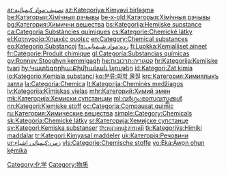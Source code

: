 [ar:تصنيف:مواد كيميائية](https://zh.wikipedia.org/wiki/ar:تصنيف:مواد_كيميائية "wikilink") [az:Kateqoriya:Kimyəvi birləşmə](https://zh.wikipedia.org/wiki/az:Kateqoriya:Kimyəvi_birləşmə "wikilink") [be:Катэгорыя:Хімічныя рэчывы](https://zh.wikipedia.org/wiki/be:Катэгорыя:Хімічныя_рэчывы "wikilink") [be-x-old:Катэгорыя:Хімічныя рэчывы](https://zh.wikipedia.org/wiki/be-x-old:Катэгорыя:Хімічныя_рэчывы "wikilink") [bg:Категория:Химични вещества](https://zh.wikipedia.org/wiki/bg:Категория:Химични_вещества "wikilink") [bs:Kategorija:Hemijske supstance](https://zh.wikipedia.org/wiki/bs:Kategorija:Hemijske_supstance "wikilink") [ca:Categoria:Substàncies químiques](https://zh.wikipedia.org/wiki/ca:Categoria:Substàncies_químiques "wikilink") [cs:Kategorie:Chemické látky](https://zh.wikipedia.org/wiki/cs:Kategorie:Chemické_látky "wikilink") [el:Κατηγορία:Χημικές ουσίες](https://zh.wikipedia.org/wiki/el:Κατηγορία:Χημικές_ουσίες "wikilink") [en:Category:Chemical substances](https://zh.wikipedia.org/wiki/en:Category:Chemical_substances "wikilink") [eo:Kategorio:Substancoj](https://zh.wikipedia.org/wiki/eo:Kategorio:Substancoj "wikilink") [fa:رده:مواد شیمیایی](https://zh.wikipedia.org/wiki/fa:رده:مواد_شیمیایی "wikilink") [fi:Luokka:Kemialliset aineet](https://zh.wikipedia.org/wiki/fi:Luokka:Kemialliset_aineet "wikilink") [fr:Catégorie:Produit chimique](https://zh.wikipedia.org/wiki/fr:Catégorie:Produit_chimique "wikilink") [gl:Categoría:Substancias químicas](https://zh.wikipedia.org/wiki/gl:Categoría:Substancias_químicas "wikilink") [gv:Ronney:Stooghyn kemmigagh](https://zh.wikipedia.org/wiki/gv:Ronney:Stooghyn_kemmigagh "wikilink") [he:קטגוריה:תרכובות](https://zh.wikipedia.org/wiki/he:קטגוריה:תרכובות "wikilink") [hr:Kategorija:Kemijske tvari](https://zh.wikipedia.org/wiki/hr:Kategorija:Kemijske_tvari "wikilink") [hy:Կատեգորիա:Քիմիական նյութեր](https://zh.wikipedia.org/wiki/hy:Կատեգորիա:Քիմիական_նյութեր "wikilink") [id:Kategori:Zat kimia](https://zh.wikipedia.org/wiki/id:Kategori:Zat_kimia "wikilink") [io:Kategorio:Kemiala substanci](https://zh.wikipedia.org/wiki/io:Kategorio:Kemiala_substanci "wikilink") [ko:분류:화학 물질](https://zh.wikipedia.org/wiki/ko:분류:화학_물질 "wikilink") [krc:Категория:Химиялыкъ затла](https://zh.wikipedia.org/wiki/krc:Категория:Химиялыкъ_затла "wikilink") [la:Categoria:Chemica](https://zh.wikipedia.org/wiki/la:Categoria:Chemica "wikilink") [lt:Kategorija:Cheminės medžiagos](https://zh.wikipedia.org/wiki/lt:Kategorija:Cheminės_medžiagos "wikilink") [lv:Kategorija:Ķīmiskas vielas](https://zh.wikipedia.org/wiki/lv:Kategorija:Ķīmiskas_vielas "wikilink") [mhr:Категорий:Химий эмен](https://zh.wikipedia.org/wiki/mhr:Категорий:Химий_эмен "wikilink") [mk:Категорија:Хемиски супстанции](https://zh.wikipedia.org/wiki/mk:Категорија:Хемиски_супстанции "wikilink") [ml:വർഗ്ഗം:രാസവസ്തുക്കൾ](https://zh.wikipedia.org/wiki/ml:വർഗ്ഗം:രാസവസ്തുക്കൾ "wikilink") [nn:Kategori:Kjemiske stoff](https://zh.wikipedia.org/wiki/nn:Kategori:Kjemiske_stoff "wikilink") [oc:Categoria:Compausat quimic](https://zh.wikipedia.org/wiki/oc:Categoria:Compausat_quimic "wikilink") [ru:Категория:Химические вещества](https://zh.wikipedia.org/wiki/ru:Категория:Химические_вещества "wikilink") [simple:Category:Chemicals](https://zh.wikipedia.org/wiki/simple:Category:Chemicals "wikilink") [sk:Kategória:Chemické látky](https://zh.wikipedia.org/wiki/sk:Kategória:Chemické_látky "wikilink") [sr:Категорија:Хемијске супстанце](https://zh.wikipedia.org/wiki/sr:Категорија:Хемијске_супстанце "wikilink") [sv:Kategori:Kemiska substanser](https://zh.wikipedia.org/wiki/sv:Kategori:Kemiska_substanser "wikilink") [th:หมวดหมู่:สารเคมี](https://zh.wikipedia.org/wiki/th:หมวดหมู่:สารเคมี "wikilink") [tk:Kategoriýa:Himiki maddalar](https://zh.wikipedia.org/wiki/tk:Kategoriýa:Himiki_maddalar "wikilink") [tr:Kategori:Kimyasal maddeler](https://zh.wikipedia.org/wiki/tr:Kategori:Kimyasal_maddeler "wikilink") [uk:Категорія:Речовини](https://zh.wikipedia.org/wiki/uk:Категорія:Речовини "wikilink") [ur:زمرہ:کیمیائی اشیاء](https://zh.wikipedia.org/wiki/ur:زمرہ:کیمیائی_اشیاء "wikilink") [vls:Categorie:Chemische stoffe](https://zh.wikipedia.org/wiki/vls:Categorie:Chemische_stoffe "wikilink") [yo:Ẹ̀ka:Àwọn ohun kẹ́míkà](https://zh.wikipedia.org/wiki/yo:Ẹ̀ka:Àwọn_ohun_kẹ́míkà "wikilink")

[Category:化学](https://zh.wikipedia.org/wiki/Category:化学 "wikilink") [Category:物质](https://zh.wikipedia.org/wiki/Category:物质 "wikilink")